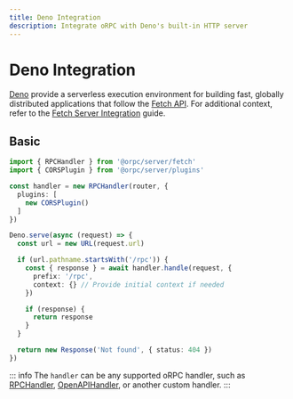 ```yaml
---
title: Deno Integration
description: Integrate oRPC with Deno's built-in HTTP server
---
```


# Deno Integration

[Deno](https://deno.land/) provide a serverless execution environment for building fast, globally distributed applications that follow the [Fetch API](https://developer.mozilla.org/en-US/docs/Web/API/Fetch_API). For additional context, refer to the [Fetch Server Integration](/docs/integrations/fetch-server) guide.

## Basic

```ts
import { RPCHandler } from '@orpc/server/fetch'
import { CORSPlugin } from '@orpc/server/plugins'

const handler = new RPCHandler(router, {
  plugins: [
    new CORSPlugin()
  ]
})

Deno.serve(async (request) => {
  const url = new URL(request.url)

  if (url.pathname.startsWith('/rpc')) {
    const { response } = await handler.handle(request, {
      prefix: '/rpc',
      context: {} // Provide initial context if needed
    })

    if (response) {
      return response
    }
  }

  return new Response('Not found', { status: 404 })
})
```

::: info
The `handler` can be any supported oRPC handler, such as [RPCHandler](/docs/rpc-handler), [OpenAPIHandler](/docs/openapi/openapi-handler), or another custom handler.
:::
